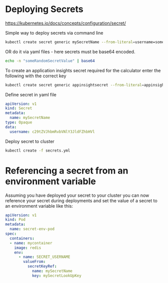 # Deploying Secrets
https://kubernetes.io/docs/concepts/configuration/secret/

Simple way to deploy secrets via command line

```sh
kubectl create secret generic mySecretName --from-literal=username=someRandomSecretValue
```

OR do it via yaml files  - here secrets must be base64 encoded.

```sh
echo -n "someRandomSecretValue" | base64
```

To create an application insights secret required for the calculator enter the following with the correct key

```sh
kubectl create secret generic appinsightsecret --from-literal=appinsightskey=12345678
```

Define secret in yaml file

```yaml
apiVersion: v1
kind: Secret
metadata:
  name: mySecretName
type: Opaque
data:
  username: c29tZVJhbmRvbVNlY3JldFZhbHVl
```

Deploy secret to cluster

```sh
kubectl create -f secrets.yml
```

# Referencing a secret from an environment variable

Assuming you have deployed your secret to your cluster you can now reference your secret during deployments and set the value of a secret to an environment variable like this:

```yaml
apiVersion: v1
kind: Pod
metadata:
  name: secret-env-pod
spec:
  containers:
  - name: mycontainer
    image: redis
    env:
      - name: SECRET_USERNAME
        valueFrom:
          secretKeyRef:
            name: mySecretName
            key: mySecretLookUpKey
```
